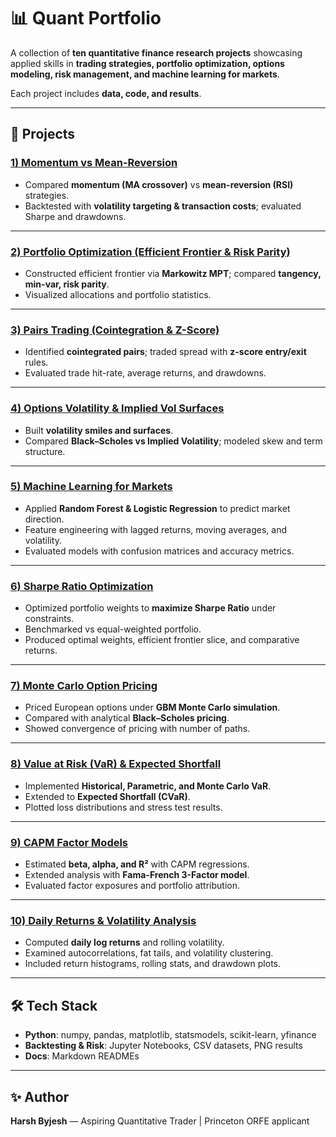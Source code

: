 # 📊 Quant Portfolio

A collection of **ten quantitative finance research projects** showcasing applied skills in **trading strategies, portfolio optimization, options modeling, risk management, and machine learning for markets**.

Each project includes **data, code, and results**.

---

## 🔹 Projects

### [1) Momentum vs Mean-Reversion](./QUANT%20PORTFOLIO/Project%201%20-Momentum%20vs%20Mean-Reversion)
- Compared **momentum (MA crossover)** vs **mean-reversion (RSI)** strategies.
- Backtested with **volatility targeting & transaction costs**; evaluated Sharpe and drawdowns.

---

### [2) Portfolio Optimization (Efficient Frontier & Risk Parity)](./QUANT%20PORTFOLIO/PROJECT-2%20(Portfolio%20Optimization%20with%20Efficient%20Frontier%20%26%20Risk%20Parity))
- Constructed efficient frontier via **Markowitz MPT**; compared **tangency, min-var, risk parity**.
- Visualized allocations and portfolio statistics.

---

### [3) Pairs Trading (Cointegration & Z-Score)](./QUANT%20PORTFOLIO/PROJECT-3%20(Pairs%20Trading%20Cointegration%20%26%20Z-Score))
- Identified **cointegrated pairs**; traded spread with **z-score entry/exit** rules.
- Evaluated trade hit-rate, average returns, and drawdowns.

---

### [4) Options Volatility & Implied Vol Surfaces](./QUANT%20PORTFOLIO/PROJECT-4-%20Options%20Volatility)
- Built **volatility smiles and surfaces**.
- Compared **Black–Scholes vs Implied Volatility**; modeled skew and term structure.

---

### [5) Machine Learning for Markets](./QUANT%20PORTFOLIO/PROJECT-5-%20ML%20for%20Markets)
- Applied **Random Forest & Logistic Regression** to predict market direction.
- Feature engineering with lagged returns, moving averages, and volatility.
- Evaluated models with confusion matrices and accuracy metrics.

---

### [6) Sharpe Ratio Optimization](./QUANT%20PORTFOLIO/PROJECT-6-Sharpe%20Ratio%20Optimization)
- Optimized portfolio weights to **maximize Sharpe Ratio** under constraints.
- Benchmarked vs equal-weighted portfolio.
- Produced optimal weights, efficient frontier slice, and comparative returns.

---

### [7) Monte Carlo Option Pricing](./QUANT%20PORTFOLIO/PROJECT-7-Monte%20Carlo%20Option%20Pricing)
- Priced European options under **GBM Monte Carlo simulation**.
- Compared with analytical **Black–Scholes pricing**.
- Showed convergence of pricing with number of paths.

---

### [8) Value at Risk (VaR) & Expected Shortfall](./QUANT%20PORTFOLIO/PROJECT-8-Value%20at%20Risk%20%26%20Expected%20Shortfall)
- Implemented **Historical, Parametric, and Monte Carlo VaR**.
- Extended to **Expected Shortfall (CVaR)**.
- Plotted loss distributions and stress test results.

---

### [9) CAPM Factor Models](./QUANT%20PORTFOLIO/PROJECT-9-CAPM%20Factor%20Models)
- Estimated **beta, alpha, and R²** with CAPM regressions.
- Extended analysis with **Fama-French 3-Factor model**.
- Evaluated factor exposures and portfolio attribution.

---

### [10) Daily Returns & Volatility Analysis](./QUANT%20PORTFOLIO/PROJECT-10-Daily%20Returns%20%26%20Volatility)
- Computed **daily log returns** and rolling volatility.
- Examined autocorrelations, fat tails, and volatility clustering.
- Included return histograms, rolling stats, and drawdown plots.

---

## 🛠️ Tech Stack
- **Python**: numpy, pandas, matplotlib, statsmodels, scikit-learn, yfinance  
- **Backtesting & Risk**: Jupyter Notebooks, CSV datasets, PNG results  
- **Docs**: Markdown READMEs  

---

## ✨ Author
**Harsh Byjesh** — Aspiring Quantitative Trader | Princeton ORFE applicant
